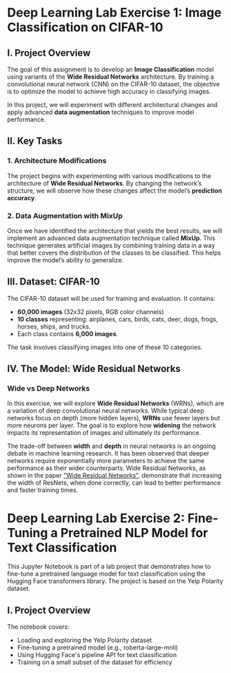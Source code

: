 
# Deep Learning Lab Exercise 1: Image Classification on CIFAR-10

## I. Project Overview

The goal of this assignment is to develop an **Image Classification** model using variants of the **Wide Residual Networks** architecture. By training a convolutional neural network (CNN) on the CIFAR-10 dataset, the objective is to optimize the model to achieve high accuracy in classifying images.

In this project, we will experiment with different architectural changes and apply advanced **data augmentation** techniques to improve model performance.

## II. Key Tasks

### 1. Architecture Modifications
The project begins with experimenting with various modifications to the architecture of **Wide Residual Networks**. By changing the network’s structure, we will observe how these changes affect the model’s **prediction accuracy**.

### 2. Data Augmentation with MixUp
Once we have identified the architecture that yields the best results, we will implement an advanced data augmentation technique called **MixUp**. This technique generates artificial images by combining training data in a way that better covers the distribution of the classes to be classified. This helps improve the model’s ability to generalize.

## III. Dataset: CIFAR-10

The CIFAR-10 dataset will be used for training and evaluation. It contains:
- **60,000 images** (32x32 pixels, RGB color channels)
- **10 classes** representing: airplanes, cars, birds, cats, deer, dogs, frogs, horses, ships, and trucks.
- Each class contains **6,000 images**.


The task involves classifying images into one of these 10 categories.


## IV. The Model: Wide Residual Networks

### Wide vs Deep Networks
In this exercise, we will explore **Wide Residual Networks** (WRNs), which are a variation of deep convolutional neural networks. While typical deep networks focus on depth (more hidden layers), **WRNs** use fewer layers but more neurons per layer. The goal is to explore how **widening** the network impacts its representation of images and ultimately its performance.

The trade-off between **width** and **depth** in neural networks is an ongoing debate in machine learning research. It has been observed that deeper networks require exponentially more parameters to achieve the same performance as their wider counterparts. Wide Residual Networks, as shown in the paper ["Wide Residual Networks"](https://arxiv.org/abs/1605.07146), demonstrate that increasing the width of ResNets, when done correctly, can lead to better performance and faster training times.

# Deep Learning Lab Exercise 2: Fine-Tuning a Pretrained NLP Model for Text Classification

This Jupyter Notebook is part of a lab project that demonstrates how to fine-tune a pretrained language model for text classification using the Hugging Face transformers library. The project is based on the Yelp Polarity dataset.
## I. Project Overview

The notebook covers:
* Loading and exploring the Yelp Polarity dataset
* Fine-tuning a pretrained model (e.g., roberta-large-mnli)
* Using Hugging Face's pipeline API for text classification
* Training on a small subset of the dataset for efficiency
